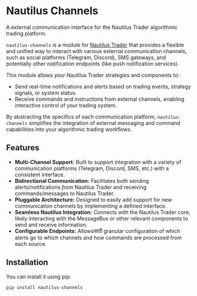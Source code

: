 # Nautilus Channels

A external communication interface for the Nautilus Trader algorithmic trading platform.

`nautilus-channels` is a module for [Nautilus Trader](https://nautilustrader.io/) that provides a flexible and unified way to interact with various external communication channels, such as social platforms (Telegram, Discord), SMS gateways, and potentially other notification endpoints (like push notification services).

This module allows your Nautilus Trader strategies and components to:

* Send real-time notifications and alerts based on trading events, strategy signals, or system status.
* Receive commands and instructions from external channels, enabling interactive control of your trading system.

By abstracting the specifics of each communication platform, `nautilus-channels` simplifies the integration of external messaging and command capabilities into your algorithmic trading workflows.

## Features

* **Multi-Channel Support:** Built to support integration with a variety of communication platforms (Telegram, Discord, SMS, etc.) with a consistent interface.
* **Bidirectional Communication:** Facilitates both sending alerts/notifications *from* Nautilus Trader and receiving commands/messages *to* Nautilus Trader.
* **Pluggable Architecture:** Designed to easily add support for new communication channels by implementing a defined interface.
* **Seamless Nautilus Integration:** Connects with the Nautilus Trader core, likely interacting with the MessageBus or other relevant components to send and receive information.
* **Configurable Endpoints:** Allowsसाठी granular configuration of which alerts go to which channels and how commands are processed from each source.

## Installation

You can install it using pip:

```bash
pip install nautilus-channels
```
